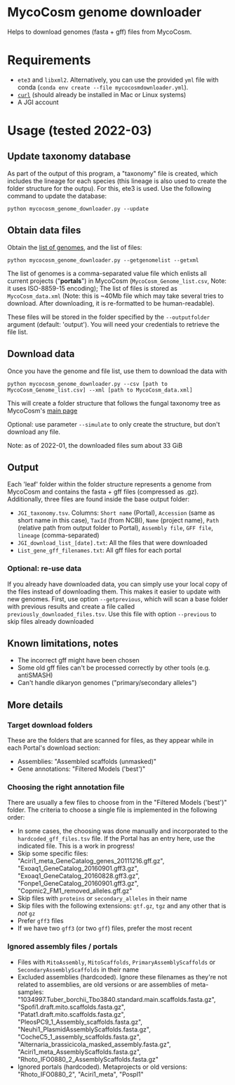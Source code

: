 # MycoCosm genome downloader

Helps to download genomes (fasta + gff) files from MycoCosm.


# Requirements

* `ete3` and `libxml2`. Alternatively, you can use the provided `yml` file with conda (`conda env create --file mycocosmdownloader.yml`).
* [`curl`](https://curl.se/) (should already be installed in Mac or Linux systems)
* A JGI account


# Usage (tested 2022-03)

## Update taxonomy database

As part of the output of this program, a "taxonomy" file is created, which includes the lineage for each species (this lineage is also used to create the folder structure for the outpu). For this, ete3 is used. Use the following command to update the database:
```
python mycocosm_genome_downloader.py --update
```

## Obtain data files

Obtain the [list of genomes](https://mycocosm.jgi.doe.gov/ext-api/mycocosm/catalog/download-group?flt=&seq=all&pub=all&grp=fungi&srt=released&ord=asc), and the list of files:
```
python mycocosm_genome_downloader.py --getgenomelist --getxml
```

The list of genomes is a comma-separated value file which enlists all current projects ("**portals**") in MycoCosm (`MycoCosm_Genome_list.csv`, Note: it uses ISO-8859-15 encoding); The list of files is stored as `MycoCosm_data.xml` (Note: this is ~40Mb file which may take several tries to download. After downloading, it is re-formatted to be human-readable).

These files will be stored in the folder specified by the `--outputfolder` argument (default: 'output'). You will need your credentials to retrieve the file list.


## Download data

Once you have the genome and file list, use them to download the data with
```
python mycocosm_genome_downloader.py --csv [path to MycoCosm_Genome_list.csv] --xml [path to MycoCosm_data.xml]
```

This will create a folder structure that follows the fungal taxonomy tree as MycoCosm's [main page](https://mycocosm.jgi.doe.gov/mycocosm/home)

Optional: use parameter `--simulate` to only create the structure, but don't download any file.

Note: as of 2022-01, the downloaded files sum about 33 GiB


## Output

Each 'leaf' folder within the folder structure represents a genome from MycoCosm and contains the fasta + gff files (compressed as .gz). Additionally, three files are found inside the base output folder:
* `JGI_taxonomy.tsv`. Columns: `Short name` (Portal), `Accession` (same as short name in this case), `TaxId` (from NCBI), `Name` (project name), `Path` (relative path from output folder to Portal), `Assembly file`, `GFF file`, `lineage` (comma-separated)
* `JGI_download_list_[date].txt`: All the files that were downloaded
* `List_gene_gff_filenames.txt`: All gff files for each portal


### Optional: re-use data

If you already have downloaded data, you can simply use your local copy of the files instead of downloading them. This makes it easier to update with new genomes. First, use option `--getprevious`, which will scan a base folder with previous results and create a file called `previously_downloaded_files.tsv`. Use this file with option `--previous` to skip files already downloaded

## Known limitations, notes

* The incorrect gff might have been chosen
* Some old gff files can't be processed correctly by other tools (e.g. antiSMASH)
* Can't handle dikaryon genomes ("primary/secondary alleles")

## More details

### Target download folders

These are the folders that are scanned for files, as they appear while in each Portal's download section:

* Assemblies: "Assembled scaffolds (unmasked)"
* Gene annotations: "Filtered Models ('best')"

### Choosing the right annotation file

There are usually a few files to choose from in the "Filtered Models ('best')" folder. The criteria to choose a single file is implemented in the following order:
* In some cases, the choosing was done manually and incorporated to the `hardcoded_gff_files.tsv` file. If the Portal has an entry here, use the indicated file. This is a work in progress!
* Skip some specific files: "Aciri1_meta_GeneCatalog_genes_20111216.gff.gz", "Exoaq1_GeneCatalog_20160901.gff3.gz", "Exoaq1_GeneCatalog_20160828.gff3.gz", "Fonpe1_GeneCatalog_20160901.gff3.gz", "Copmic2_FM1_removed_alleles.gff.gz"
* Skip files with `proteins` or `secondary_alleles` in their name
* Skip files with the following extensions: `gtf.gz`, `tgz` and any other that is *not* `gz`
* Prefer `gff3` files
* If we have two `gff3` (or two `gff`) files, prefer the most recent


### Ignored assembly files / portals

* Files with `MitoAssembly`, `MitoScaffolds`, `PrimaryAssemblyScaffolds` or `SecondaryAssemblyScaffolds` in their name
* Excluded assemblies (hardcoded). Ignore these filenames as they're not related to assemblies, are old versions or
 are assemblies of meta-samples: "1034997.Tuber_borchii_Tbo3840.standard.main.scaffolds.fasta.gz", "Spofi1.draft.mito.scaffolds.fasta.gz", "Patat1.draft.mito.scaffolds.fasta.gz", "PleosPC9_1_Assembly_scaffolds.fasta.gz", "Neuhi1_PlasmidAssemblyScaffolds.fasta.gz", "CocheC5_1_assembly_scaffolds.fasta.gz", "Alternaria_brassicicola_masked_assembly.fasta.gz", "Aciri1_meta_AssemblyScaffolds.fasta.gz", "Rhoto_IFO0880_2_AssemblyScaffolds.fasta.gz"
* Ignored portals (hardcoded). Metaprojects or old versions: "Rhoto_IFO0880_2", "Aciri1_meta", "Pospl1"
